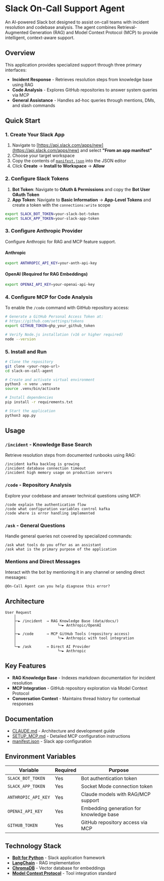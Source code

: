 # Slack On-Call Support Agent

An AI-powered Slack bot designed to assist on-call teams with incident resolution and codebase analysis. The agent combines Retrieval-Augmented Generation (RAG) and Model Context Protocol (MCP) to provide intelligent, context-aware support.

## Overview

This application provides specialized support through three primary interfaces:

- **Incident Response** - Retrieves resolution steps from knowledge base using RAG
- **Code Analysis** - Explores GitHub repositories to answer system queries via MCP
- **General Assistance** - Handles ad-hoc queries through mentions, DMs, and slash commands

## Quick Start

### 1. Create Your Slack App

1. Navigate to [https://api.slack.com/apps/new](https://api.slack.com/apps/new) and select **"From an app manifest"**
2. Choose your target workspace
3. Copy the contents of [`manifest.json`](./manifest.json) into the JSON editor
4. Click **Create** → **Install to Workspace** → **Allow**

### 2. Configure Slack Tokens

1. **Bot Token**: Navigate to **OAuth & Permissions** and copy the **Bot User OAuth Token**
2. **App Token**: Navigate to **Basic Information** → **App-Level Tokens** and create a token with the `connections:write` scope

```bash
export SLACK_BOT_TOKEN=your-slack-bot-token
export SLACK_APP_TOKEN=your-slack-app-token
```

### 3. Configure Anthropic Provider

Configure Anthropic for RAG and MCP feature support.

#### Anthropic
```bash
export ANTHROPIC_API_KEY=your-anth-api-key
```

#### OpenAI (Required for RAG Embeddings)
```bash
export OPENAI_API_KEY=your-openai-api-key
```

### 4. Configure MCP for Code Analysis

To enable the `/code` command with GitHub repository access:

```bash
# Generate a GitHub Personal Access Token at:
# https://github.com/settings/tokens
export GITHUB_TOKEN=ghp_your_github_token

# Verify Node.js installation (v16 or higher required)
node --version
```

### 5. Install and Run

```bash
# Clone the repository
git clone <your-repo-url>
cd slack-on-call-agent

# Create and activate virtual environment
python3 -m venv .venv
source .venv/bin/activate

# Install dependencies
pip install -r requirements.txt

# Start the application
python3 app.py
```

## Usage

### `/incident` - Knowledge Base Search

Retrieve resolution steps from documented runbooks using RAG:

```
/incident kafka backlog is growing
/incident database connection timeout
/incident high memory usage on production servers
```

### `/code` - Repository Analysis

Explore your codebase and answer technical questions using MCP:

```
/code explain the authentication flow
/code what configuration variables control kafka
/code where is error handling implemented
```

### `/ask` - General Questions

Handle general queries not covered by specialized commands:

```
/ask what tools do you offer as an assistant
/ask what is the primary purpose of the application
```

### Mentions and Direct Messages

Interact with the bot by mentioning it in any channel or sending direct messages:

```
@On-Call Agent can you help diagnose this error?
```

## Architecture

```
User Request
    │
    ├─► /incident  → RAG Knowledge Base (data/docs/)
    │                   └─► Anthropic/OpenAI
    │
    ├─► /code      → MCP GitHub Tools (repository access)
    │                   └─► Anthropic with tool integration
    │
    └─► /ask       → Direct AI Provider
                        └─► Anthropic
```

## Key Features

- **RAG Knowledge Base** - Indexes markdown documentation for incident resolution
- **MCP Integration** - GitHub repository exploration via Model Context Protocol
- **Conversation Context** - Maintains thread history for contextual responses

## Documentation

- [CLAUDE.md](./CLAUDE.md) - Architecture and development guide
- [SETUP_MCP.md](./SETUP_MCP.md) - Detailed MCP configuration instructions
- [manifest.json](./manifest.json) - Slack app configuration

## Environment Variables

| Variable | Required | Purpose |
|----------|----------|---------|
| `SLACK_BOT_TOKEN` | Yes | Bot authentication token |
| `SLACK_APP_TOKEN` | Yes | Socket Mode connection token |
| `ANTHROPIC_API_KEY` | Yes | Claude models with RAG/MCP support |
| `OPENAI_API_KEY` | Yes | Embedding generation for knowledge base |
| `GITHUB_TOKEN` | Yes | GitHub repository access via MCP |

## Technology Stack

- **[Bolt for Python](https://slack.dev/bolt-python/)** - Slack application framework
- **[LangChain](https://www.langchain.com/)** - RAG implementation
- **[ChromaDB](https://www.trychroma.com/)** - Vector database for embeddings
- **[Model Context Protocol](https://modelcontextprotocol.io/)** - Tool integration standard
